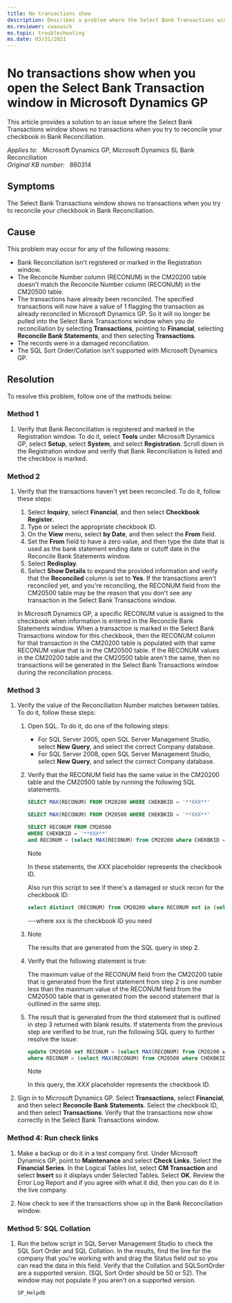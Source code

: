```yaml
---
title: No transactions show
description: Describes a problem where the Select Bank Transactions window shows no transactions when you try to reconcile your checkbook in Bank Reconciliation.
ms.reviewer: cwaswick
ms.topic: troubleshooting
ms.date: 03/31/2021
---
```

# No transactions show when you open the Select Bank Transaction window in Microsoft Dynamics GP

This article provides a solution to an issue where the Select Bank Transactions window shows no transactions when you try to reconcile your checkbook in Bank Reconciliation.

_Applies to:_ &nbsp; Microsoft Dynamics GP, Microsoft Dynamics SL Bank Reconciliation  
_Original KB number:_ &nbsp; 860314

## Symptoms

The Select Bank Transactions window shows no transactions when you try to reconcile your checkbook in Bank Reconciliation.

## Cause

This problem may occur for any of the following reasons:

- Bank Reconciliation isn't registered or marked in the Registration window.
- The Reconcile Number column (RECONUM) in the CM20200 table doesn't match the Reconcile Number column (RECONUM) in the CM20500 table.
- The transactions have already been reconciled. The specified transactions will now have a value of 1 flagging the transaction as already reconciled in Microsoft Dynamics GP. So it will no longer be pulled into the Select Bank Transactions window when you do reconciliation by selecting **Transactions**, pointing to **Financial**, selecting **Reconcile Bank Statements**, and then selecting **Transactions**.
- The records were in a damaged reconciliation.
- The SQL Sort Order/Collation isn't supported with Microsoft Dynamics GP.

## Resolution

To resolve this problem, follow one of the methods below:

### Method 1

1. Verify that Bank Reconciliation is registered and marked in the Registration window. To do it, select **Tools** under Microsoft Dynamics GP, select **Setup**, select **System**, and select **Registration**. Scroll down in the Registration window and verify that Bank Reconciliation is listed and the checkbox is marked.

### Method 2

1. Verify that the transactions haven't yet been reconciled. To do it, follow these steps:

    1. Select **Inquiry**, select **Financial**, and then select **Checkbook Register**.
    2. Type or select the appropriate checkbook ID.
    3. On the **View** menu, select **by Date**, and then select the **From** field.
    4. Set the **From** field to have a zero value, and then type the date that is used as the bank statement ending date or cutoff date in the Reconcile Bank Statements window.
    5. Select **Redisplay**.
    6. Select **Show Details** to expand the provided information and verify that the **Reconciled** column is set to **Yes**. If the transactions aren't reconciled yet, and you're reconciling, the RECONUM field from the CM20500 table may be the reason that you don't see any transaction in the Select Bank Transactions window.

    In Microsoft Dynamics GP, a specific RECONUM value is assigned to the checkbook when information is entered in the Reconcile Bank Statements window. When a transaction is marked in the Select Bank Transactions window for this checkbook, then the RECONUM column for that transaction in the CM20200 table is populated with that same RECONUM value that is in the CM20500 table. If the RECONUM values in the CM20200 table and the CM20500 table aren't the same, then no transactions will be generated in the Select Bank Transactions window during the reconciliation process.

### Method 3

1. Verify the value of the Reconciliation Number matches between tables. To do it, follow these steps:
    1. Open SQL. To do it, do one of the following steps:
        - For SQL Server 2005, open SQL Server Management Studio, select **New Query**, and select the correct Company database.
        - For SQL Server 2008, open SQL Server Management Studio, select **New Query**, and select the correct Company database.
    2. Verify that the RECONUM field has the same value in the CM20200 table and the CM20500 table by running the following SQL statements.

        ```sql
        SELECT MAX(RECONUM) FROM CM20200 WHERE CHEKBKID = '**XXX**' 
        
        SELECT MAX(RECONUM) FROM CM20500 WHERE CHEKBKID = '**XXX**' 
        
        SELECT RECONUM FROM CM20500 
        WHERE CHEKBKID = '**XXX**' 
        and RECONUM = (select MAX(RECONUM) from CM20200 where CHEKBKID = '**XXX**') 
        ```

        > [!NOTE]
        > In these statements, the *XXX* placeholder represents the checkbook ID.

        Also run this script to see if there's a damaged or stuck recon for the checkbook ID:

        ```sql
        select distinct (RECONUM) from CM20200 where RECONUM not in (select RECONUM from CM20500) and RECONUM <> '0.00000' and CHEKBKID = 'xxx'
        ```

        ---where xxx is the checkbook ID you need

    3. > [!NOTE]
       > The results that are generated from the SQL query in step 2.
    4. Verify that the following statement is true:

        The maximum value of the RECONUM field from the CM20200 table that is generated from the first statement from step 2 is one number less than the maximum value of the RECONUM field from the CM20500 table that is generated from the second statement that is outlined in the same step.

    5. The result that is generated from the third statement that is outlined in step 3 returned with blank results. If statements from the previous step are verified to be true, run the following SQL query to further resolve the issue:

        ```sql
        update CM20500 set RECONUM = (select MAX(RECONUM) from CM20200 where CHEKBKID = '**XXX**') 
        where RECONUM = (select MAX(RECONUM) from CM20500 where CHEKBKID = '**XXX**') 
        ```

        > [!NOTE]
        > In this query, the *XXX* placeholder represents the checkbook ID.

1. Sign in to Microsoft Dynamics GP. Select **Transactions**, select **Financial**, and then select **Reconcile Bank Statements**. Select the checkbook ID, and then select **Transactions**. Verify that the transactions now show correctly in the Select Bank Transactions window.

### Method 4: Run check links

1. Make a backup or do it in a test company first. Under Microsoft Dynamics GP, point to **Maintenance** and select **Check Links**. Select the **Financial Series**. In the Logical Tables list, select **CM Transaction** and select **Insert** so it displays under Selected Tables. Select **OK**. Review the Error Log Report and if you agree with what it did, then you can do it in the live company.

1. Now check to see if the transactions show up in the Bank Reconciliation window.

### Method 5: SQL Collation

1. Run the below script in SQL Server Management Studio to check the SQL Sort Order and SQL Collation. In the results, find the line for the company that you're working with and drag the Status field out so you can read the data in this field. Verify that the Collation and SQLSortOrder are a supported version. (SQL Sort Order should be 50 or 52). The window may not populate if you aren't on a supported version.

    ```sql
    SP_Helpdb
    ```
